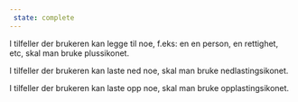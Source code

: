 ```yaml
---
 state: complete
---
```


I tilfeller der brukeren kan legge til noe, f.eks: en en person, en rettighet, etc, skal man bruke plussikonet.

I tilfeller der brukeren kan laste ned noe, skal man bruke nedlastingsikonet.

I tilfeller der brukeren kan laste opp noe, skal man bruke opplastingsikonet.
